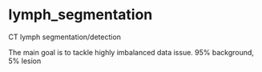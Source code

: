 # lymph_segmentation
CT lymph segmentation/detection

The main goal is to tackle highly imbalanced data issue. 95% background, 5% lesion
